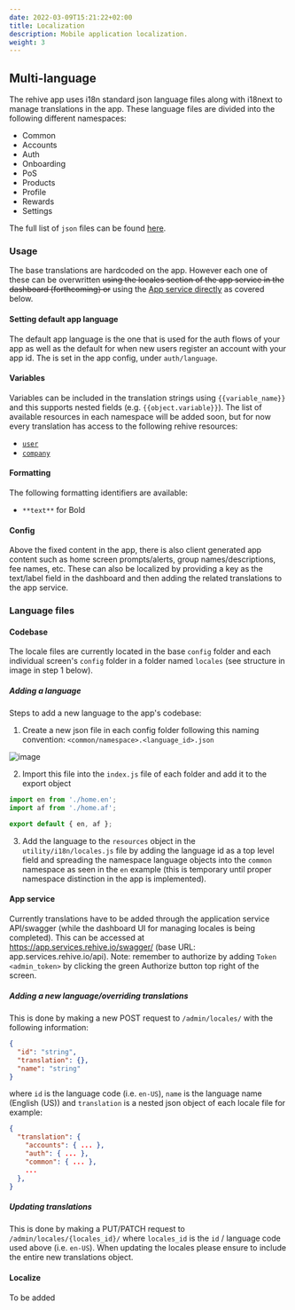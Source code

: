 ```yaml
---
date: 2022-03-09T15:21:22+02:00
title: Localization
description: Mobile application localization.
weight: 3
---
```


## Multi-language

The rehive app uses i18n standard json language files along with i18next to manage translations in the app. These language files are divided into the following different namespaces:

- Common
- Accounts
- Auth
- Onboarding
- PoS
- Products
- Profile
- Rewards
- Settings

The full list of `json` files can be found [here](https://github.com/rehive/rehive-javascript/tree/locales/locales).

### Usage

The base translations are hardcoded on the app. However each one of these can be overwritten ~~using the locales section of the app service in the dashboard (forthcoming) or~~ using the [App service directly](#app-service) as covered below.

#### Setting default app language

The default app language is the one that is used for the auth flows of your app as well as the default for when new users register an account with your app id. The is set in the app config, under `auth/language`.

#### Variables

Variables can be included in the translation strings using `{{variable_name}}` and this supports nested fields (e.g. `{{object.variable}}`). The list of available resources in each namespace will be added soon, but for now every translation has access to the following rehive resources:

- [`user`](https://docs.rehive.com/platform/core-resources/users/)
- [`company`](https://docs.rehive.com/platform/core-resources/companies/)

#### Formatting

The following formatting identifiers are available:

- `**text**` for Bold

#### Config

Above the fixed content in the app, there is also client generated app content such as home screen prompts/alerts, group names/descriptions, fee names, etc. These can also be localized by providing a key as the text/label field in the dashboard and then adding the related translations to the app service.

### Language files

#### Codebase

The locale files are currently located in the base `config` folder and each individual screen's `config` folder in a folder named `locales` (see structure in image in step 1 below).

##### Adding a language

Steps to add a new language to the app's codebase:

1. Create a new json file in each config folder following this naming convention: `<common/namespace>.<language_id>.json`

![image](https://user-images.githubusercontent.com/35782774/157740092-95a0aede-4447-417a-b47e-9abc118718cb.png)

2. Import this file into the `index.js` file of each folder and add it to the export object

```js
import en from './home.en';
import af from './home.af';

export default { en, af };
```

3. Add the language to the `resources` object in the `utility/i18n/locales.js` file by adding the language id as a top level field and spreading the namespace language objects into the `common` namespace as seen in the `en` example (this is temporary until proper namespace distinction in the app is implemented).

#### App service

Currently translations have to be added through the application service API/swagger (while the dashboard UI for managing locales is being completed). This can be accessed at https://app.services.rehive.io/swagger/ (base URL: app.services.rehive.io/api). Note: remember to authorize by adding `Token <admin_token>` by clicking the green Authorize button top right of the screen.

##### Adding a new language/overriding translations

This is done by making a new POST request to `/admin/locales/` with the following information:

```json
{
  "id": "string",
  "translation": {},
  "name": "string"
}
```

where `id` is the language code (i.e. `en-US`), `name` is the language name (English (US)) and `translation` is a nested json object of each locale file for example:

```json
{
  "translation": {
    "accounts": { ... },
    "auth": { ... },
    "common": { ... },
    ...
  },
}
```

##### Updating translations

This is done by making a PUT/PATCH request to `/admin/locales/{locales_id}/` where `locales_id` is the `id` / language code used above (i.e. `en-US`). When updating the locales please ensure to include the entire new translations object.

#### Localize

To be added
